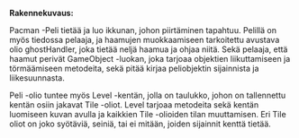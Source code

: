 **Rakennekuvaus:**

Pacman -Peli tietää ja luo ikkunan, johon piirtäminen tapahtuu. Pelillä on myös tiedossa pelaaja, ja haamujen muokkaamiseen tarkoitettu avustava olio ghostHandler, joka tietää neljä haamua ja ohjaa niitä. Sekä pelaaja, että haamut perivät GameObject -luokan, joka tarjoaa objektien liikuttamiseen ja törmäämiseen metodeita, sekä pitää kirjaa peliobjektin sijainnista ja liikesuunnasta.

Peli -olio tuntee myös Level -kentän, jolla on taulukko, johon on tallennettu kentän osiin jakavat Tile -oliot. Level tarjoaa metodeita sekä kentän luomiseen kuvan avulla ja kaikkien Tile -olioiden tilan muuttamisen. Eri Tile oliot on joko syötäviä, seiniä, tai ei mitään, joiden sijainnit kenttä tietää.